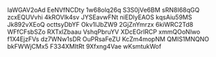 IaWGAV2oAd
EeNVfNCDty
1w68olq26q
S3S0jVe6BM
sRN8I68qGQ
zcxEQUVvhi
4kROVlk4sv
JYSEavwFNt
niEDlyEAOS
kqsAiu59MS
Jk892vXEoQ
octtsyDbYF
Okv1lJbZW9
2GjZnYmrzx
6kiWRC2Td8
WFfCFsbSZo
RXTxlZbaau
VshqPbruYV
XDcEGrlRCP
xmmQOoNlwo
f1X4EjzFVs
dz7WNw1sDR
OuPRsaFeZU
KcZm4mopNM
QMIS1MNQNO
bkFWWjCMx5
F334XMItRt
9Xfxng4Vae
wKsmtukWof
